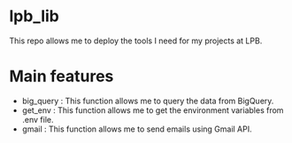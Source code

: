 # lpb_lib
This repo allows me to deploy the tools I need for my projects at LPB.

# Main features
*  big_query : This function allows me to query the data from BigQuery.
*  get_env : This function allows me to get the environment variables from .env file.
*  gmail : This function allows me to send emails using Gmail API.